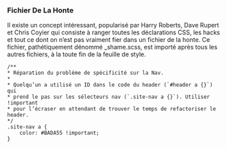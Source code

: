 ### Fichier De La Honte
Il existe un concept intéressant, popularisé par Harry Roberts, Dave Rupert et Chris Coyier qui consiste à ranger toutes les déclarations CSS, les hacks et tout ce dont on n’est pas vraiment fier dans un fichier de la honte. Ce fichier, pathétiquement dénommé _shame.scss, est importé après tous les autres fichiers, à la toute fin de la feuille de style.

    /**
    * Réparation du problème de spécificité sur la Nav.
    *
    * Quelqu’un a utilisé un ID dans le code du header (`#header a {}`) qui
    * prend le pas sur les sélecteurs nav (`.site-nav a {}`). Utiliser !important
    * pour l’écraser en attendant de trouver le temps de refactoriser le header.
    */
    .site-nav a {
        color: #BADA55 !important;
    }